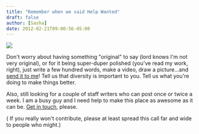 ```yaml
---
title: "Remember when we said Help Wanted"
draft: false
author: [Sasha]
date: 2012-02-21T09:00:56-05:00
---
```


![](http://www.morethanmen.org/wp-content/uploads/2012/02/Help-Wanted1.jpg)

Don't worry about having something "original" to say (lord knows I'm not very original), or for it being super-duper polished (you've read my work, right), just write a few hundred words, make a video, draw a picture...and [send it to me](mailto:sasha@womenthinkingfree.org)! Tell us that diversity is important to you. Tell us what you're doing to make things better.

Also, still looking for a couple of staff writers who can post once or twice a week. I am a busy guy and I need help to make this place as awesome as it can be. [Get in touch](mailto:sasha@womenthinkingfree.org), please.

( If you really won't contribute, please at least spread this call far and wide to people who might.)